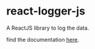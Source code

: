 # react-logger-js
A ReactJS library to log the data.

find the documentation [here](https://react-logger.bardwaj.me).